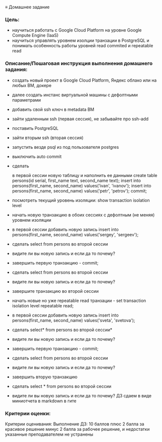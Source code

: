 ≡ Домашнее задание
### Цель:
- научиться работать с Google Cloud Platform на уровне Google Compute Engine (IaaS)
- научиться управлять уровнем изолции транзации в PostgreSQL и понимать особенность работы уровней read commited и repeatable read

### Описание/Пошаговая инструкция выполнения домашнего задания:
- создать новый проект в Google Cloud Platform, Яндекс облако или на любых ВМ, докере
- далее создать инстанс виртуальной машины с дефолтными параметрами
- добавить свой ssh ключ в metadata ВМ
- зайти удаленным ssh (первая сессия), не забывайте про ssh-add
- поставить PostgreSQL
- зайти вторым ssh (вторая сессия)
- запустить везде psql из под пользователя postgres
- выключить auto commit
- сделать

	в первой сессии новую таблицу и наполнить ее данными create table persons(id serial, first_name text, second_name text); insert into persons(first_name, second_name) values('ivan', 'ivanov'); insert into persons(first_name, second_name) values('petr', 'petrov'); commit;
- посмотреть текущий уровень изоляции: show transaction isolation level
- начать новую транзакцию в обоих сессиях с дефолтным (не меняя) уровнем изоляции
- в первой сессии добавить новую запись insert into persons(first_name, second_name) values('sergey', 'sergeev');
- сделать select from persons во второй сессии
- видите ли вы новую запись и если да то почему?
- завершить первую транзакцию - commit;
- сделать select from persons во второй сессии
- видите ли вы новую запись и если да то почему?
- завершите транзакцию во второй сессии
- начать новые но уже repeatable read транзации - set transaction isolation level repeatable read;
- в первой сессии добавить новую запись insert into persons(first_name, second_name) values('sveta', 'svetova');
- сделать select* from persons во второй сессии*
- видите ли вы новую запись и если да то почему?
- завершить первую транзакцию - commit;
- сделать select from persons во второй сессии
- видите ли вы новую запись и если да то почему?
- завершить вторую транзакцию
- сделать select * from persons во второй сессии
- видите ли вы новую запись и если да то почему? ДЗ сдаем в виде миниотчета в markdown в гите

### Критерии оценки:
Критерии оценивания:
Выполнение ДЗ: 10 баллов
плюс 2 балла за красивое решение
минус 2 балла за рабочее решение, и недостатки указанные преподавателем не устранены









